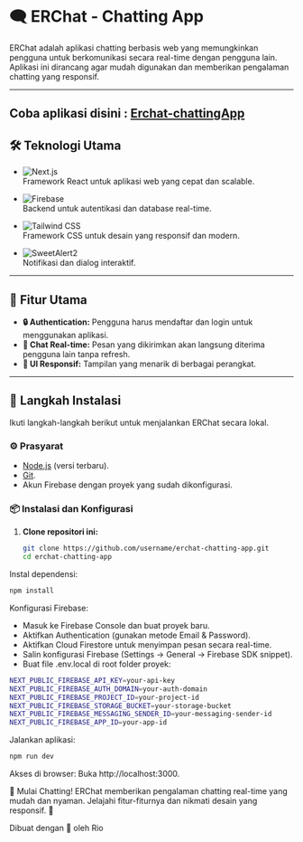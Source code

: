 # 🗨️ ERChat - Chatting App

ERChat adalah aplikasi chatting berbasis web yang memungkinkan pengguna untuk berkomunikasi secara real-time dengan pengguna lain. Aplikasi ini dirancang agar mudah digunakan dan memberikan pengalaman chatting yang responsif.

---
Coba aplikasi disini : [Erchat-chattingApp](https://erchat-chatting.vercel.app)
---

## 🛠️ Teknologi Utama

- ![Next.js](https://img.shields.io/badge/Next.js-000000?style=for-the-badge&logo=next.js&logoColor=white)  
  Framework React untuk aplikasi web yang cepat dan scalable.  

- ![Firebase](https://img.shields.io/badge/Firebase-FFCA28?style=for-the-badge&logo=firebase&logoColor=white)  
  Backend untuk autentikasi dan database real-time.  

- ![Tailwind CSS](https://img.shields.io/badge/Tailwind%20CSS-06B6D4?style=for-the-badge&logo=tailwind-css&logoColor=white)  
  Framework CSS untuk desain yang responsif dan modern.  

- ![SweetAlert2](https://img.shields.io/badge/SweetAlert2-48C9B0?style=for-the-badge&logo=javascript&logoColor=white)  
  Notifikasi dan dialog interaktif.

---

## 🌟 Fitur Utama

- **🔒 Authentication:** Pengguna harus mendaftar dan login untuk menggunakan aplikasi.  
- **📱 Chat Real-time:** Pesan yang dikirimkan akan langsung diterima pengguna lain tanpa refresh.  
- **🎨 UI Responsif:** Tampilan yang menarik di berbagai perangkat.  

---

## 🚀 Langkah Instalasi

Ikuti langkah-langkah berikut untuk menjalankan ERChat secara lokal.

### ⚙️ Prasyarat

- [Node.js](https://nodejs.org/) (versi terbaru).  
- [Git](https://git-scm.com/).  
- Akun Firebase dengan proyek yang sudah dikonfigurasi.  

### 📦 Instalasi dan Konfigurasi

1. **Clone repositori ini:**

   ```bash
   git clone https://github.com/username/erchat-chatting-app.git
   cd erchat-chatting-app
Instal dependensi:

```bash
npm install
```

Konfigurasi Firebase:

- Masuk ke Firebase Console dan buat proyek baru.
- Aktifkan Authentication (gunakan metode Email & Password).
- Aktifkan Cloud Firestore untuk menyimpan pesan secara real-time.
- Salin konfigurasi Firebase (Settings -> General -> Firebase SDK snippet).
- Buat file .env.local di root folder proyek:

```bash
NEXT_PUBLIC_FIREBASE_API_KEY=your-api-key
NEXT_PUBLIC_FIREBASE_AUTH_DOMAIN=your-auth-domain
NEXT_PUBLIC_FIREBASE_PROJECT_ID=your-project-id
NEXT_PUBLIC_FIREBASE_STORAGE_BUCKET=your-storage-bucket
NEXT_PUBLIC_FIREBASE_MESSAGING_SENDER_ID=your-messaging-sender-id
NEXT_PUBLIC_FIREBASE_APP_ID=your-app-id
```
Jalankan aplikasi:
```bash
npm run dev
```

Akses di browser:
Buka http://localhost:3000.


🎉 Mulai Chatting!
ERChat memberikan pengalaman chatting real-time yang mudah dan nyaman. Jelajahi fitur-fiturnya dan nikmati desain yang responsif. 🚀

Dibuat dengan 💙 oleh Rio
